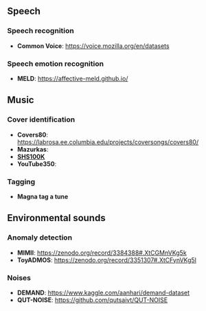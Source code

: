 ## Speech
### Speech recognition
* **Common Voice**: https://voice.mozilla.org/en/datasets

### Speech emotion recognition
* **MELD**: https://affective-meld.github.io/

## Music
### Cover identification
* **Covers80**: https://labrosa.ee.columbia.edu/projects/coversongs/covers80/
* **Mazurkas**: 
* [**SHS100K**](https://github.com/NovaFrost/SHS100K)
* **YouTube350**: 

### Tagging
* **Magna tag a tune**

## Environmental sounds
### Anomaly detection

* **MIMII**: https://zenodo.org/record/3384388#.XtCGMnVKg5k
* **ToyADMOS**: https://zenodo.org/record/3351307#.XtCFynVKg5l

### Noises

* **DEMAND**: https://www.kaggle.com/aanhari/demand-dataset
* **QUT-NOISE**: https://github.com/qutsaivt/QUT-NOISE



